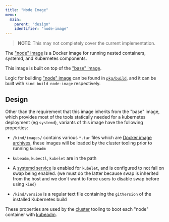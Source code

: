 ```yaml
---
title: "Node Image"
menu:
  main:
    parent: "design"
    identifier: "node-image"
---
```


> **NOTE**: This may not completely cover the current implementation.

The ["node" image][node image] is a Docker image for running
nested containers, systemd, and Kubernetes components.

This image is built on top of the ["base" image][base image].

Logic for building ["node" image][node image] can be found in [`pkg/build`][build package],
and it can be built with `kind build node-image` respectively.

## Design

Other than the requirement that this image inherits from the "base" image, which
provides most of the tools statically needed for a kubernetes deployment
(eg `systemd`), variants of this image have the following properties:

- `/kind/images/` contains various `*.tar` files which are 
[Docker image archives][docker image archives],
these images will be loaded by the cluster tooling prior to running `kubeadm`

- `kubeadm`, `kubectl`, `kubelet` are in the path

- A [systemd service][systemd service] is enabled for `kubelet`, and is
configured to not fail on swap being enabled. (we must do the latter because 
swap is inherited from the host and we don't want to force users to disable swap 
before using `kind`)

- `/kind/version` is a regular text file containing the `gitVersion` of the
installed Kubernetes build

These properties are used by the [cluster][cluster package] tooling to boot
each "node" container with [kubeadm][kubeadm].

[node image]: https://github.com/lsutils/kind/images/node
[base image]: /docs/design/base-image
[build package]: https://github.com/lsutils/kind/pkg/build
[cluster package]: https://github.com/lsutils/kind/pkg/cluster
[docker image archives]: https://docs.docker.com/engine/reference/commandline/save/
[systemd service]: https://www.freedesktop.org/software/systemd/man/systemd.service.html
[kubeadm]: https://kubernetes.io/docs/reference/setup-tools/kubeadm/kubeadm/
